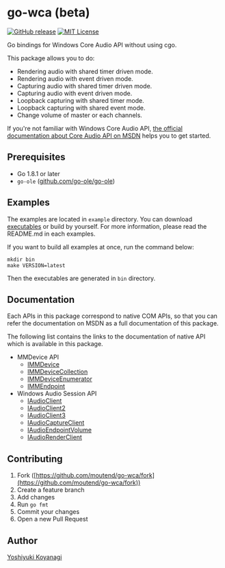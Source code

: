 # go-wca (beta)

[![GitHub release](http://img.shields.io/github/release/moutend/go-wca.svg?style=flat-square)][release]
[![MIT License](http://img.shields.io/badge/license-MIT-blue.svg?style=flat-square)][license]

[release]: https://github.com/moutend/go-wca/releases
[license]: https://github.com/moutend/go-wca/blob/master/LICENSE

Go bindings for Windows Core Audio API without using cgo.

This package allows you to do:

- Rendering audio with shared timer driven mode.
- Rendering audio with event driven mode.
- Capturing audio with shared timer driven mode.
- Capturing audio with event driven mode.
- Loopback capturing with shared timer mode.
- Loopback capturing with shared event mode.
- Change volume of master or each channels.

If you're not familiar with Windows Core Audio API, [the official documentation about Core Audio API on MSDN](https://msdn.microsoft.com/en-us/library/windows/desktop/dd370802(v=vs.85).aspx) helps you to get started.

## Prerequisites

- Go 1.8.1 or later
- `go-ole` ([github.com/go-ole/go-ole](https://github.com/go-ole/go-ole))

## Examples

The examples are located in `example` directory. You can download [executables](https://github.com/moutend/go-wca/releases) or build by yourself. For more information, please read the README.md in each examples.

If you want to build all examples at once, run the command below:

```console
mkdir bin
make VERSION=latest
```

Then the executables are generated in `bin` directory.

## Documentation

Each APIs in this package correspond to native COM APIs, so that you can refer the documentation on MSDN as a full documentation of this package.

The following list contains the links to the documentation of native API which is available in this package.
- MMDevice API
  - [IMMDevice](https://msdn.microsoft.com/en-us/library/windows/desktop/dd371395(v=vs.85).aspx)
  - [IMMDeviceCollection](https://msdn.microsoft.com/en-us/library/windows/desktop/dd371396(v=vs.85).aspx "IMMDeviceCollection")
  - [IMMDeviceEnumerator](https://msdn.microsoft.com/en-us/library/windows/desktop/dd371399(v=vs.85).aspx "IMMDeviceEnumerator")
  - [IMMEndpoint](https://msdn.microsoft.com/en-us/library/windows/desktop/dd371414(v=vs.85).aspx "IMMEndpoint")
- Windows Audio Session API
  - [IAudioClient](https://msdn.microsoft.com/en-us/library/windows/desktop/dd370865(v=vs.85).aspx "IAudioClient")
  - [IAudioClient2](https://msdn.microsoft.com/en-us/library/windows/desktop/hh404179(v=vs.85).aspx "IAudioClient2")
  - [IAudioClient3](https://msdn.microsoft.com/en-us/library/windows/desktop/dn911487(v=vs.85).aspx "IAudioClient3")
  - [IAudioCaptureClient](https://msdn.microsoft.com/en-us/library/windows/desktop/dd370858(v=vs.85).aspx "IAudioCaptureClient")
  - [IAudioEndpointVolume](https://msdn.microsoft.com/en-us/library/windows/desktop/dd370892(v=vs.85).aspx "IAudioEndpointVolume")
  - [IAudioRenderClient](https://msdn.microsoft.com/en-us/library/windows/desktop/dd368242(v=vs.85).aspx "IAudioRenderClient")

## Contributing

1. Fork ([https://github.com/moutend/go-wca/fork](https://github.com/moutend/go-wca/fork))
1. Create a feature branch
1. Add changes
1. Run `go fmt`
1. Commit your changes
1. Open a new Pull Request

## Author

[Yoshiyuki Koyanagi](https://github.com/moutend)
